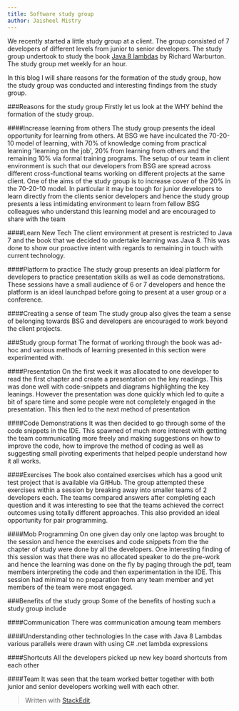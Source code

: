 ```yaml
---
title: Software study group
author: Jaisheel Mistry
---
```


We recently  started a little study group at a client. The group consisted of 7 developers of different levels from junior to senior developers. The study group undertook to study the book [Java 8 lambdas](http://shop.oreilly.com/product/0636920030713.do) by Richard Warburton. The study group met weekly for an hour. 

In this blog I will share reasons for the formation of the study group, how the study group was conducted and interesting findings from the study group. <more>

###Reasons for the study group
Firstly let us look at the WHY behind the formation of the study group. 

####Increase learning from others
The study group presents the ideal opportunity for learning from others. At BSG we have inculcated the 70-20-10 model of learning, with 70% of knowledge coming from practical learning 'learning on the job', 20% from learning from others and the remaining 10% via formal training programs. The setup of our team in client environment is such that our developers from BSG are spread across different  cross-functional teams working on different projects at the same client. One of the aims of the study group is to increase cover of the 20% in the 70-20-10 model. In particular it may be tough for junior developers to learn directly from the clients senior developers and hence the study group presents a less intimidating environment to learn from fellow BSG colleagues who understand this learning model and are encouraged to share with the team

####Learn New Tech
The client environment at present is restricted to Java 7 and the book that we decided to undertake learning was Java 8. This was done to show our proactive intent with regards to remaining in touch with current technology. 

####Platform to practice
The study group presents an ideal platform for developers to practice presentation skills as well as code demonstrations. These  sessions have a small audience of 6 or 7 developers and hence the platform is an ideal launchpad before going to present at a user group or a conference.

####Creating a sense of team 
The study group also gives the team a sense of belonging towards BSG and developers are encouraged to work beyond the client projects. 

###Study group format
The format of working through the book was ad-hoc and various methods of learning presented in this section were experimented with. 

####Presentation
On the first week it was allocated to one developer to read the first chapter and create a presentation on the key readings. This was done well with code-snippets and diagrams highlighting the key leanings. However the presentation was done quickly which led to quite a bit of spare time and some people were not completely engaged in the presentation. This then led to the next method of presentation  

####Code Demonstrations
It was then decided to go through some of the code snippets in the IDE. This spawned of much more interest with getting the team communicating more freely and making suggestions on how to improve the code, how to improve the method of coding as well as suggesting small pivoting experiments that helped people understand how it all works. 

####Exercises 
The book also contained exercises which has a good unit test project that is available via GitHub. The group attempted these exercises within a session by breaking away into smaller teams of 2 developers each. The teams compared answers after completing each question and it was interesting to see that the teams achieved the correct outcomes using totally different approaches. This also provided an ideal opportunity for pair programming. 

####Mob Programming
On one given day only one laptop was brought to the session and hence the exercises and code snippets from the the chapter of study were done by all the developers. One interesting finding of this session was that there was no allocated speaker to do the pre-work and hence the learning  was done on the fly by paging  through the pdf, team members interpreting the code and then experimentation in the IDE. This session had minimal to no preparation from any team member and yet members of the team were most engaged. 
 

###Benefits of the study group
Some of the benefits of hosting such a study group include

####Communication
There was communication amoung team members

####Understanding other technologies
In the case with Java 8 Lambdas various parallels were drawn with using C# .net lambda expressions

####Shortcuts
All the developers picked up new key board shortcuts from  each other

####Team
It was seen that the team worked better together with both junior and senior developers working well with each other. 


> Written with [StackEdit](https://stackedit.io/).

